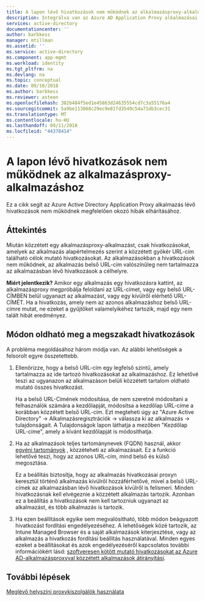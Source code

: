 ```yaml
---
title: A lapon lévő hivatkozások nem működnek az alkalmazásproxy-alkalmazáshoz |} A Microsoft Docs
description: Integrálva van az Azure AD Application Proxy alkalmazásai lévő megszakadt hivatkozások kapcsolatos problémák elhárítása
services: active-directory
documentationcenter: ''
author: barbkess
manager: mtillman
ms.assetid: ''
ms.service: active-directory
ms.component: app-mgmt
ms.workload: identity
ms.tgt_pltfrm: na
ms.devlang: na
ms.topic: conceptual
ms.date: 09/10/2018
ms.author: barbkess
ms.reviewer: asteen
ms.openlocfilehash: 382b484f5ed1e45863d24635554cd7c3a55176a4
ms.sourcegitcommit: 5a9be113868c29ec9e81fd3549c54a71db3cec31
ms.translationtype: MT
ms.contentlocale: hu-HU
ms.lasthandoff: 09/11/2018
ms.locfileid: "44378414"
---
```

# <a name="links-on-the-page-dont-work-for-an-application-proxy-application"></a>A lapon lévő hivatkozások nem működnek az alkalmazásproxy-alkalmazáshoz

Ez a cikk segít az Azure Active Directory Application Proxy alkalmazás lévő hivatkozások nem működnek megfelelően okozó hibák elhárításához.

## <a name="overview"></a>Áttekintés 
Miután közzétett egy alkalmazásproxy-alkalmazást, csak hivatkozásokat, amelyek az alkalmazás alapértelmezés szerint a közzétett gyökér URL-cím található célok mutató hivatkozásokat. Az alkalmazásokban a hivatkozások nem működnek, az alkalmazás belső URL-cím valószínűleg nem tartalmazza az alkalmazásban lévő hivatkozások a célhelyre.

**Miért jelentkezik?** Amikor egy alkalmazás egy hivatkozásra kattint, az alkalmazásproxy megpróbálja feloldani az URL-címet, vagy egy belső URL-CÍMBEN belül ugyanazt az alkalmazást, vagy egy kívülről elérhető URL-CÍMÉT. Ha a hivatkozás, amely nem az azonos alkalmazáshoz belső URL-címre mutat, ne ezeket a gyűjtőket valamelyikéhez tartozik, majd egy nem talált hibát eredményez.

## <a name="ways-you-can-resolve-broken-links"></a>Módon oldható meg a megszakadt hivatkozások

A probléma megoldásához három módja van. Az alábbi lehetőségek a felsorolt egyre összetettebb.

1.  Ellenőrizze, hogy a belső URL-cím egy legfelső szintű, amely tartalmazza az ide tartozó hivatkozásokat az alkalmazáshoz. Ez lehetővé teszi az ugyanazon az alkalmazáson belüli közzétett tartalom oldható mutató összes hivatkozást.

    Ha a belső URL-Címének módosítása, de nem szeretné módosítani a felhasználók számára a kezdőlapját, módosítsa a kezdőlap URL-címe a korábban közzétett belső URL-cím. Ezt megteheti úgy az "Azure Active Directory" -&gt; Alkalmazásregisztrációk -&gt; válassza ki az alkalmazás -&gt; tulajdonságait. A Tulajdonságok lapon láthatja a mezőben "Kezdőlap URL-címe", amely a kívánt kezdőlapját is módosíthatja.

2.  Ha az alkalmazások teljes tartománynevek (FQDN) használ, akkor [egyéni tartományok](application-proxy-configure-custom-domain.md) , közzéteheti az alkalmazásait. Ez a funkció lehetővé teszi, hogy az azonos URL-cím, mind belső és külső megosztása.

    Ez a beállítás biztosítja, hogy az alkalmazás hivatkozásai proxyn keresztül történő alkalmazás kívülről hozzáférhetővé, mivel a belső URL-címek az alkalmazásban lévő hivatkozások kívülről is felismeri. Minden hivatkozásnak kell elvégeznie a közzétett alkalmazás tartozik. Azonban ez a beállítás a hivatkozások nem kell tartozniuk ugyanazt az alkalmazást, és több alkalmazás is tartozik.

3.  Ha ezen beállítások egyike sem megvalósítható, több módon beágyazott hivatkozást fordítási engedélyezéséhez. A lehetőségek közé tartozik, az Intune Managed Browser és a saját alkalmazások kiterjesztése, vagy az alkalmazás a hivatkozás fordítási beállítás használatával. Minden egyes ezeket a beállításokat és azok engedélyezéséről kapcsolatos további információkért lásd: [szoftveresen kötött mutató hivatkozásokat az Azure AD-alkalmazásproxyval közzétett alkalmazások átirányítási](application-proxy-configure-hard-coded-link-translation.md).

## <a name="next-steps"></a>További lépések
[Meglévő helyszíni proxykiszolgálók használata](application-proxy-configure-connectors-with-proxy-servers.md)

